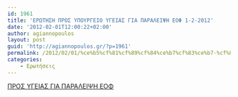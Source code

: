 ```yaml
---
id: 1961
title: 'ΕΡΩΤΗΣΗ ΠΡΟΣ ΥΠΟΥΡΓΕΙΟ ΥΓΕΙΑΣ ΓΙΑ ΠΑΡΑΛΕΙΨΗ ΕΟΦ 1-2-2012'
date: '2012-02-01T12:00:22+02:00'
author: agiannopoulos
layout: post
guid: 'http://agiannopoulos.gr/?p=1961'
permalink: /2012/02/01/%ce%b5%cf%81%cf%89%cf%84%ce%b7%cf%83%ce%b7-%cf%80%cf%81%ce%bf%cf%83-%cf%85%cf%80%ce%bf%cf%85%cf%81%ce%b3%ce%b5%ce%b9%ce%bf-%cf%85%ce%b3%ce%b5%ce%b9%ce%b1%cf%83-%ce%b3%ce%b9%ce%b1-%cf%80%ce%b1%cf%81/
categories:
    - Ερωτήσεις
---
```


[ΠΡΟΣ ΥΓΕΙΑΣ ΓΙΑ ΠΑΡΑΛΕΙΨΗ ΕΟΦ](http://localhost:8000/wp-content/uploads/2012/04/cf80cf81cebfcf83-cf85ceb3ceb5ceb9ceb1cf83-ceb3ceb9ceb1-cf80ceb1cf81ceb1cebbceb5ceb9cf88ceb7-ceb5cebfcf86-01022012.doc)